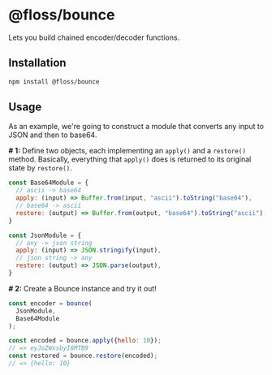 # @floss/bounce

Lets you build chained encoder/decoder functions.

## Installation

```bash
npm install @floss/bounce
```

## Usage

As an example, we're going to construct a module that converts any input to JSON and then to base64.

**# 1:** Define two objects, each implementing an `apply()` and a `restore()` method. Basically, everything that `apply()` does is returned to its original state by `restore()`.

```javascript
const Base64Module = {
  // ascii -> base64
  apply: (input) => Buffer.from(input, "ascii").toString("base64"),
  // base64 -> ascii
  restore: (output) => Buffer.from(output, "base64").toString("ascii"),
}

const JsonModule = {
  // any -> json string
  apply: (input) => JSON.stringify(input),
  // json string -> any
  restore: (output) => JSON.parse(output),
}
```

**# 2:** Create a Bounce instance and try it out!

```javascript
const encoder = bounce(
  JsonModule, 
  Base64Module
);

const encoded = bounce.apply({hello: 10});
// => eyJoZWxsbyI6MTB9
const restored = bounce.restore(encoded);
// => {hello: 10}
```
